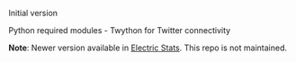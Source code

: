 Initial version

Python required modules - Twython for Twitter connectivity

**Note**: Newer version available in [Electric Stats](https://github.com/sakthipriyan/electric-stats). This repo is not maintained.
